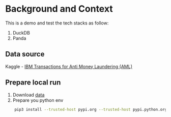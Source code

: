 # Background and Context

This is a demo and test the tech stacks as follow:

1. DuckDB
2. Panda

## Data source

Kaggle - [IBM Transactions for Anti Money Laundering (AML)](https://www.kaggle.com/datasets/ealtman2019/ibm-transactions-for-anti-money-laundering-aml)

## Prepare local run

1. Download [data](https://www.kaggle.com/datasets/ealtman2019/ibm-transactions-for-anti-money-laundering-aml/download?datasetVersionNumber=7)
2. Prepare you python env

```bash
    pip3 install --trusted-host pypi.org --trusted-host pypi.python.org --trusted-host files.pythonhosted.org duckdb panda ipykernel -U --force-reinstall
```